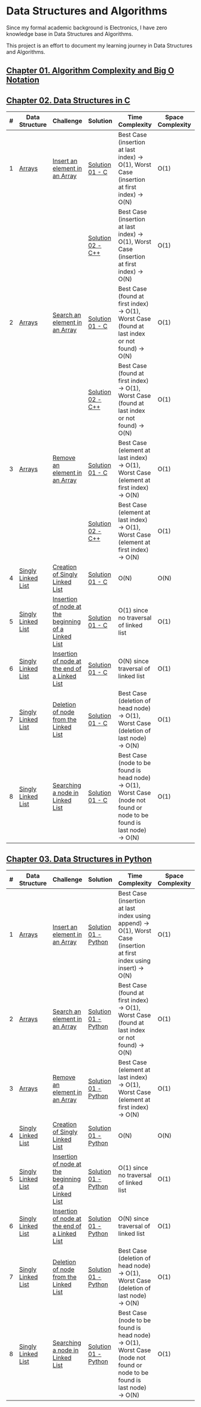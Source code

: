 # Data Structures and Algorithms

Since my formal academic background is Electronics, I have zero knowledge base in Data Structures and Algorithms.


This project is an effort to document my learning journey in Data Structures and Algorithms.

## [Chapter 01. Algorithm Complexity and Big O Notation](/ch01-algorithm-complexity/Ch01-Algorithm-Complexity-and-Big-O-Notation.ipynb)

## [Chapter 02. Data Structures in C](/ch02-datastructures-in-c)
| # | Data Structure | Challenge | Solution | Time Complexity | Space Complexity | Difficulty |
|---| -------------- | --------- | -------- | --------------- | ---------------- | ---------- |
|1|[Arrays](/ch02-datastructures-in-c/01-arrays)|[Insert an element in an Array](https://log2base2.com/courses/data-structures-in-c/inserting-an-element-in-array)|[Solution 01 - C](/ch02-datastructures-in-c/01-arrays/0001-inserting-an-element-in-array/inserting-an-element-in-array-solution-01.c)|Best Case (insertion at last index) -> O(1), Worst Case (insertion at first index) -> O(N)|O(1)|Easy|
||||[Solution 02 - C++](/ch02-datastructures-in-c/01-arrays/0001-inserting-an-element-in-array/inserting-an-element-in-array-solution-02.cpp)|Best Case (insertion at last index) -> O(1), Worst Case (insertion at first index) -> O(N)|O(1)|Easy|
|2|[Arrays](/ch02-datastructures-in-c/01-arrays)|[Search an element in an Array](https://log2base2.com/courses/data-structures-in-c/searching-an-element-in-array)|[Solution 01 - C](/ch02-datastructures-in-c/01-arrays/0002-searching-an-element-in-array/searching-an-element-in-array-solution-01.c)|Best Case (found at first index) -> O(1), Worst Case (found at last index or not found) -> O(N)|O(1)|Easy|
||||[Solution 02 - C++](/ch02-datastructures-in-c/01-arrays/0002-searching-an-element-in-array/searching-an-element-in-array-solution-02.cpp)|Best Case (found at first index) -> O(1), Worst Case (found at last index or not found) -> O(N)|O(1)|Easy|
|3|[Arrays](/ch02-datastructures-in-c/01-arrays)|[Remove an element in an Array](https://log2base2.com/courses/data-structures-in-c/removing-an-element-in-array)|[Solution 01 - C](/ch02-datastructures-in-c/01-arrays/0003-removing-an-element-in-array/removing-an-element-in-array-solution-01.c)|Best Case (element at last index) -> O(1), Worst Case (element at first index) -> O(N)|O(1)|Easy|
||||[Solution 02 - C++](/ch02-datastructures-in-c/01-arrays/0003-removing-an-element-in-array/removing-an-element-in-array-solution-02.cpp)|Best Case (element at last index) -> O(1), Worst Case (element at first index) -> O(N)|O(1)|Easy|
|4|[Singly Linked List](/ch02-datastructures-in-c/02-singly-linked-list)|[Creation of Singly Linked List](https://log2base2.com/courses/data-structures-in-c/linked-list-basics)|[Solution 01 - C](/ch02-datastructures-in-c/02-singly-linked-list/0001-creation-of-linked-list/creation-of-linked-list-solution-01.c)|O(N)|O(N)|Easy|
|5|[Singly Linked List](/ch02-datastructures-in-c/02-singly-linked-list)|[Insertion of node at the beginning of a Linked List](https://log2base2.com/courses/data-structures-in-c/inserting-a-node-at-beginning-linked-list)|[Solution 01 - C](/ch02-datastructures-in-c/02-singly-linked-list/0002-insertion-of-node-at-beginning-of-linked-list/insertion-of-node-at-beginning-of-linked-list-solution-01.c)|O(1) since no traversal of linked list|O(1)|Easy|
|6|[Singly Linked List](/ch02-datastructures-in-c/02-singly-linked-list)|[Insertion of node at the end of a Linked List](https://log2base2.com/courses/data-structures-in-c/inserting-a-node-at-end-linked-list)|[Solution 01 - C](/ch02-datastructures-in-c/02-singly-linked-list/0003-insertion-of-node-at-end-of-linked-list/insertion-of-node-at-end-of-linked-list-solution-01.c)|O(N) since traversal of linked list|O(1)|Easy|
|7|[Singly Linked List](/ch02-datastructures-in-c/02-singly-linked-list)|[Deletion of node from the Linked List](https://log2base2.com/courses/data-structures-in-c/deleting-node-linked-list)|[Solution 01 - C](/ch02-datastructures-in-c/02-singly-linked-list/0004-deletion-of-node-from-linked-list/deletion-of-node-from-linked-list-solution-01.c)|Best Case (deletion of head node) -> O(1), Worst Case (deletion of last node) -> O(N)|O(1)|Easy|
|8|[Singly Linked List](/ch02-datastructures-in-c/02-singly-linked-list)|[Searching a node in Linked List](https://log2base2.com/courses/data-structures-in-c/searching-a-node-in-singly-linked-list)|[Solution 01 - C](/ch02-datastructures-in-c/02-singly-linked-list/0005-searching-a-node-in-linked-list/searching-a-node-in-linked-list-solution-01.c)|Best Case (node to be found is head node) -> O(1), Worst Case (node not found or node to be found is last node) -> O(N)|O(1)|Easy|





## [Chapter 03. Data Structures in Python](/ch03-datastructures-in-python)
| # | Data Structure | Challenge | Solution | Time Complexity | Space Complexity | Difficulty |
|---| -------------- | --------- | -------- | --------------- | ---------------- | ---------- |
|1|[Arrays](/ch03-datastructures-in-python/01-arrays)|[Insert an element in an Array](https://log2base2.com/courses/data-structures-in-c/inserting-an-element-in-array)|[Solution 01 - Python](/ch03-datastructures-in-python/01-arrays/0001-inserting-an-element-in-array/inserting-an-element-in-array-solution-01.py)|Best Case (insertion at last index using append) -> O(1), Worst Case (insertion at first index using insert) -> O(N)|O(1)|Easy|
|2|[Arrays](/ch03-datastructures-in-python/01-arrays)|[Search an element in an Array](https://log2base2.com/courses/data-structures-in-c/searching-an-element-in-array)|[Solution 01 - Python](/ch03-datastructures-in-python/01-arrays/0002-searching-an-element-in-array/searching-an-element-in-array-solution-01.py)|Best Case (found at first index) -> O(1), Worst Case (found at last index or not found) -> O(N)|O(1)|Easy|
|3|[Arrays](/ch03-datastructures-in-python/01-arrays)|[Remove an element in an Array](https://log2base2.com/courses/data-structures-in-c/removing-an-element-in-array)|[Solution 01 - Python](/ch03-datastructures-in-python/01-arrays/0003-removing-an-element-in-array/removing-an-element-in-array-solution-01.py)|Best Case (element at last index) -> O(1), Worst Case (element at first index) -> O(N)|O(1)|Easy|
|4|[Singly Linked List](/ch03-datastructures-in-python/02-singly-linked-list)|[Creation of Singly Linked List](https://log2base2.com/courses/data-structures-python/linked-list-basics-in-python)|[Solution 01 - Python](/ch03-datastructures-in-python/02-singly-linked-list/0001-creation-of-linked-list/creation-of-linked-list-solution-01.py)|O(N)|O(N)|Easy|
|5|[Singly Linked List](/ch03-datastructures-in-python/02-singly-linked-list)|[Insertion of node at the beginning of a Linked List](https://log2base2.com/courses/data-structures-python/inserting-a-node-at-the-beginning-of-a-linked-list-in-python)|[Solution 01 - Python](/ch03-datastructures-in-python/02-singly-linked-list/0002-insertion-of-node-at-beginning-of-linked-list/insertion-of-node-at-beginning-of-linked-list-solution-01.py)|O(1) since no traversal of linked list|O(1)|Easy|
|6|[Singly Linked List](/ch03-datastructures-in-python/02-singly-linked-list)|[Insertion of node at the end of a Linked List](https://log2base2.com/courses/data-structures-python/inserting-a-node-at-the-end-of-linked-list-in-python)|[Solution 01 - Python](/ch03-datastructures-in-python/02-singly-linked-list/0003-insertion-of-node-at-end-of-linked-list/insertion-of-node-at-end-of-linked-list-solution-01.py)|O(N) since traversal of linked list|O(1)|Easy|
|7|[Singly Linked List](/ch03-datastructures-in-python/02-singly-linked-list)|[Deletion of node from the Linked List](https://log2base2.com/courses/data-structures-python/deleting-a-node-in-linked-list-in-python)|[Solution 01 - Python](/ch03-datastructures-in-python/02-singly-linked-list/0004-deletion-of-node-from-linked-list/deletion-of-node-from-linked-list-solution-01.py)|Best Case (deletion of head node) -> O(1), Worst Case (deletion of last node) -> O(N)|O(1)|Easy|
|8|[Singly Linked List](/ch03-datastructures-in-python/02-singly-linked-list)|[Searching a node in Linked List](https://log2base2.com/courses/data-structures-python/searching-a-node-in-singly-linked-list-in-python)|[Solution 01 - Python](/ch03-datastructures-in-python/02-singly-linked-list/0005-searching-a-node-in-linked-list/searching-a-node-in-linked-list-solution-01.py)|Best Case (node to be found is head node) -> O(1), Worst Case (node not found or node to be found is last node) -> O(N)|O(1)|Easy|

